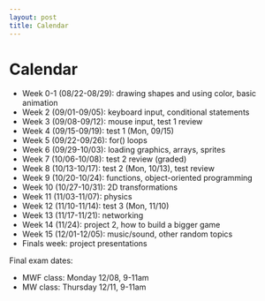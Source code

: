 ```yaml
---
layout: post
title: Calendar
---
```


# Calendar

- Week 0-1 (08/22-08/29): drawing shapes and using color, basic animation
- Week 2 (09/01-09/05): keyboard input, conditional statements
- Week 3 (09/08-09/12): mouse input, test 1 review
- Week 4 (09/15-09/19): test 1 (Mon, 09/15)
- Week 5 (09/22-09/26): for() loops
- Week 6 (09/29-10/03): loading graphics, arrays, sprites
- Week 7 (10/06-10/08): test 2 review (graded)
- Week 8 (10/13-10/17): test 2 (Mon, 10/13), test review
- Week 9 (10/20-10/24): functions, object-oriented programming
- Week 10 (10/27-10/31): 2D transformations
- Week 11 (11/03-11/07): physics
- Week 12 (11/10-11/14): test 3 (Mon, 11/10)
- Week 13 (11/17-11/21): networking
- Week 14 (11/24): project 2, how to build a bigger game
- Week 15 (12/01-12/05): music/sound, other random topics
- Finals week: project presentations

Final exam dates:

- MWF class: Monday 12/08, 9-11am
- MW class: Thursday 12/11, 9-11am
